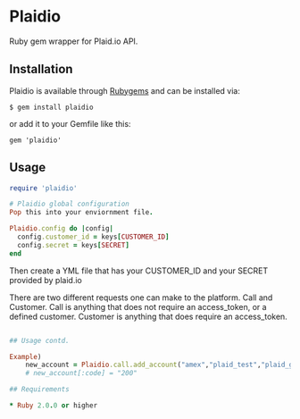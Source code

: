 # Plaidio

Ruby gem wrapper for Plaid.io API. 

## Installation

Plaidio is available through [Rubygems](http://rubygems.org/gems/plaidio) and can be installed via:

```
$ gem install plaidio
```

or add it to your Gemfile like this:

```
gem 'plaidio'
```

## Usage

```ruby
require 'plaidio'

# Plaidio global configuration
Pop this into your enviornment file.

Plaidio.config do |config|
  config.customer_id = keys[CUSTOMER_ID]
  config.secret = keys[SECRET]
end
```

Then create a YML file that has your CUSTOMER_ID and your SECRET provided by plaid.io

There are two different requests one can make to the platform. Call and Customer. 
Call is anything that does not require an access_token, or a defined customer. 
Customer is anything that does require an access_token. 

```ruby

## Usage contd. 

Example) 
    new_account = Plaidio.call.add_account("amex","plaid_test","plaid_good","test@gmail.com") 
    # new_account[:code] = "200"

## Requirements

* Ruby 2.0.0 or higher

